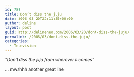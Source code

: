 ```yaml
---
id: 789
title: Don’t diss the juju
date: 2006-03-20T22:11:35+00:00
author: deline
layout: post
guid: http://delineneo.com/2006/03/20/dont-diss-the-juju/
permalink: /2006/03/dont-diss-the-juju/
categories:
  - Television
---
```

_&#8220;Don&#8217;t diss the juju from wherever it comes&#8221;_

&#8230; mwahhh another great line
